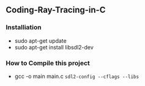 ## Coding-Ray-Tracing-in-C

### Installiation
- sudo apt-get update
- sudo apt-get install libsdl2-dev 

### How to Compile this project
- gcc -o main main.c `sdl2-config --cflags --libs`